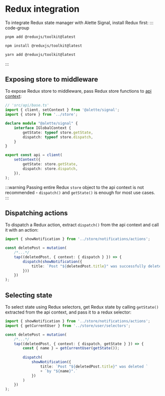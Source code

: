 # Redux integration
To integrate Redux state manager with Alette Signal, install Redux first:
::: code-group
```sh [pnpm]
pnpm add @reduxjs/toolkit@latest
```

```sh [npm]
npm install @reduxjs/toolkit@latest
```

```sh [yarn]
yarn add @reduxjs/toolkit@latest
```
:::

## Exposing store to middleware
To expose Redux store to middleware, pass Redux store functions to [api context](../../getting-started/api-context.md):
```ts
// 'src/api/base.ts'
import { client, setContext } from '@alette/signal';
import { store } from '../store';

declare module "@alette/signal" {
    interface IGlobalContext {
        getState: typeof store.getState,
		dispatch: typeof store.dispatch,
    }
}

export const api = client(
    setContext({
		getState: store.getState,
		dispatch: store.dispatch,
	}),
);
```
:::warning
Passing entire Redux `store` object to the api context is not recommended - `dispatch()` and `getState()`
is enough for most use cases.
:::

## Dispatching actions
To dispatch a Redux action, extract `dispatch()` from the api context and call it
with an action:
```ts
import { showNotification } from '../store/notifications/actions';

const deletePost = mutation(
    /*...*/
	tap((deletedPost, { context: { dispatch } }) => {
        dispatch(showNotification({
			title: `Post "${deletedPost.title}" was successfully deleted.`
		}))
	})
);
```

## Selecting state
To select state using Redux selectors, get Redux state by calling `getState()` extracted from the api context, 
and pass it to a redux selector:
```ts
import { showNotification } from '../store/notifications/actions';
import { getCurrentUser } from '../store/user/selectors';

const deletePost = mutation(
    /*...*/
	tap((deletedPost, { context: { dispatch, getState } }) => {
        const { name } = getCurrentUser(getState());
        
        dispatch(
            showNotification({
				title: `Post "${deletedPost.title}" was deleted `
				+ `by "${name}".`
			})
		)
	})
);
```